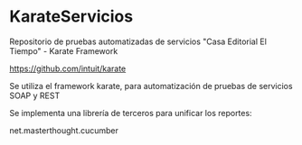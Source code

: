 # KarateServicios
 
Repositorio de pruebas automatizadas de servicios "Casa Editorial El Tiempo" - Karate Framework

https://github.com/intuit/karate

Se utiliza el framework karate, para automatización de pruebas de servicios SOAP y REST

Se implementa una librería de terceros para unificar los reportes:

net.masterthought.cucumber